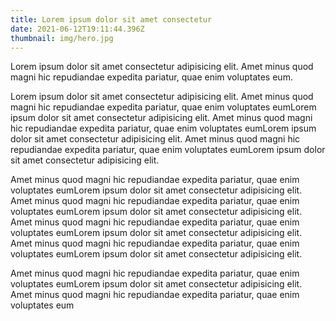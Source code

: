 ```yaml
---
title: Lorem ipsum dolor sit amet consectetur
date: 2021-06-12T19:11:44.396Z
thumbnail: img/hero.jpg
---
```


Lorem ipsum dolor sit amet consectetur adipisicing elit. Amet minus quod magni hic repudiandae expedita pariatur, quae enim voluptates eum.

Lorem ipsum dolor sit amet consectetur adipisicing elit. Amet minus quod magni hic repudiandae expedita pariatur, quae enim voluptates eumLorem ipsum dolor sit amet consectetur adipisicing elit. Amet minus quod magni hic repudiandae expedita pariatur, quae enim voluptates eumLorem ipsum dolor sit amet consectetur adipisicing elit. Amet minus quod magni hic repudiandae expedita pariatur, quae enim voluptates eumLorem ipsum dolor sit amet consectetur adipisicing elit.

Amet minus quod magni hic repudiandae expedita pariatur, quae enim voluptates eumLorem ipsum dolor sit amet consectetur adipisicing elit. Amet minus quod magni hic repudiandae expedita pariatur, quae enim voluptates eumLorem ipsum dolor sit amet consectetur adipisicing elit. Amet minus quod magni hic repudiandae expedita pariatur, quae enim voluptates eumLorem ipsum dolor sit amet consectetur adipisicing elit. Amet minus quod magni hic repudiandae expedita pariatur, quae enim voluptates eumLorem ipsum dolor sit amet consectetur adipisicing elit.

Amet minus quod magni hic repudiandae expedita pariatur, quae enim voluptates eumLorem ipsum dolor sit amet consectetur adipisicing elit. Amet minus quod magni hic repudiandae expedita pariatur, quae enim voluptates eum
